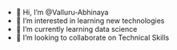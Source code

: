 - 👋 Hi, I’m @Valluru-Abhinaya
- 👀 I’m interested in learning new technologies
- 🌱 I’m currently learning data science 
- 💞️ I’m looking to collaborate on Technical Skills


